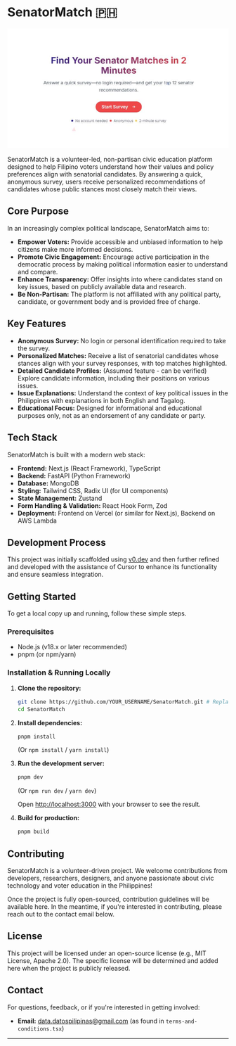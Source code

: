 # SenatorMatch 🇵🇭

[![SenatorMatch Logo](public/senatorial-match.jpg)](https://senator-match.vercel.app)

SenatorMatch is a volunteer-led, non-partisan civic education platform designed to help Filipino voters understand how their values and policy preferences align with senatorial candidates. By answering a quick, anonymous survey, users receive personalized recommendations of candidates whose public stances most closely match their views.

## Core Purpose

In an increasingly complex political landscape, SenatorMatch aims to:

*   **Empower Voters:** Provide accessible and unbiased information to help citizens make more informed decisions.
*   **Promote Civic Engagement:** Encourage active participation in the democratic process by making political information easier to understand and compare.
*   **Enhance Transparency:** Offer insights into where candidates stand on key issues, based on publicly available data and research.
*   **Be Non-Partisan:** The platform is not affiliated with any political party, candidate, or government body and is provided free of charge.

## Key Features

*   **Anonymous Survey:** No login or personal identification required to take the survey.
*   **Personalized Matches:** Receive a list of senatorial candidates whose stances align with your survey responses, with top matches highlighted.
*   **Detailed Candidate Profiles:** (Assumed feature - can be verified) Explore candidate information, including their positions on various issues.
*   **Issue Explanations:** Understand the context of key political issues in the Philippines with explanations in both English and Tagalog.
*   **Educational Focus:** Designed for informational and educational purposes only, not as an endorsement of any candidate or party.

## Tech Stack

SenatorMatch is built with a modern web stack:

*   **Frontend:** Next.js (React Framework), TypeScript
*   **Backend:** FastAPI (Python Framework)
*   **Database:** MongoDB
*   **Styling:** Tailwind CSS, Radix UI (for UI components)
*   **State Management:** Zustand
*   **Form Handling & Validation:** React Hook Form, Zod
*   **Deployment:** Frontend on Vercel (or similar for Next.js), Backend on AWS Lambda

## Development Process

This project was initially scaffolded using [v0.dev](https://v0.dev) and then further refined and developed with the assistance of Cursor to enhance its functionality and ensure seamless integration.

## Getting Started

To get a local copy up and running, follow these simple steps.

### Prerequisites

*   Node.js (v18.x or later recommended)
*   pnpm (or npm/yarn)

### Installation & Running Locally

1.  **Clone the repository:**
    ```bash
    git clone https://github.com/YOUR_USERNAME/SenatorMatch.git # Replace with actual repo URL when public
    cd SenatorMatch
    ```

2.  **Install dependencies:**
    ```bash
    pnpm install
    ```
    (Or `npm install` / `yarn install`)

3.  **Run the development server:**
    ```bash
    pnpm dev
    ```
    (Or `npm run dev` / `yarn dev`)

    Open [http://localhost:3000](http://localhost:3000) with your browser to see the result.

4.  **Build for production:**
    ```bash
    pnpm build
    ```

## Contributing

SenatorMatch is a volunteer-driven project. We welcome contributions from developers, researchers, designers, and anyone passionate about civic technology and voter education in the Philippines!

Once the project is fully open-sourced, contribution guidelines will be available here. In the meantime, if you're interested in contributing, please reach out to the contact email below.

## License

This project will be licensed under an open-source license (e.g., MIT License, Apache 2.0). The specific license will be determined and added here when the project is publicly released.

## Contact

For questions, feedback, or if you're interested in getting involved:

*   **Email:** [data.datospilipinas@gmail.com](mailto:data.datospilipinas@gmail.com) (as found in `terms-and-conditions.tsx`)

---